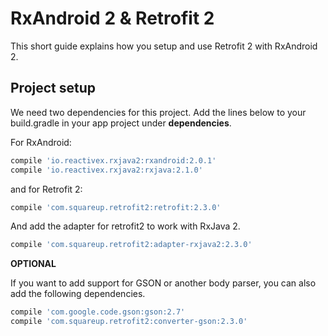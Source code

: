 # RxAndroid 2 & Retrofit 2

This short guide explains how you setup and use Retrofit 2 with RxAndroid 2.

## Project setup

We need two dependencies for this project. Add the lines below to your build.gradle in your app project under **dependencies**.

For RxAndroid:
````gradle
compile 'io.reactivex.rxjava2:rxandroid:2.0.1'
compile 'io.reactivex.rxjava2:rxjava:2.1.0'
````
and for Retrofit 2:
````gradle
compile 'com.squareup.retrofit2:retrofit:2.3.0'
````

And add the adapter for retrofit2 to work with RxJava 2.

````gradle
compile 'com.squareup.retrofit2:adapter-rxjava2:2.3.0'
````

**OPTIONAL**

If you want to add support for GSON or another body parser, you can also add the following dependencies.

````gradle
compile 'com.google.code.gson:gson:2.7'
compile 'com.squareup.retrofit2:converter-gson:2.3.0'
````
